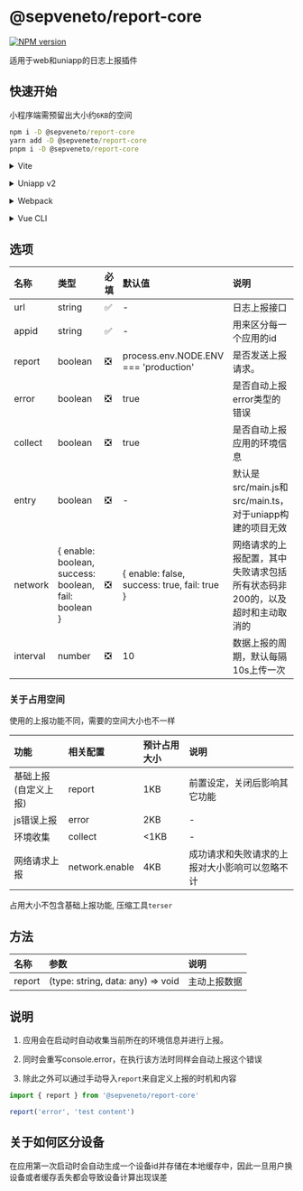 # @sepveneto/report-core

[![NPM version](https://img.shields.io/npm/v/%40sepveneto%2Freport-core)](https://www.npmjs.com/package/@sepveneto/report-core)

适用于web和uniapp的日志上报插件

## 快速开始

小程序端需预留出大小约`6KB`的空间

```cmd
npm i -D @sepveneto/report-core
yarn add -D @sepveneto/report-core
pnpm i -D @sepveneto/report-core
```

<details>
<summary>Vite</summary><br>

```ts
// vite.config.ts
import Reporter from '@sepveneto/report-core/vite'

export default defineConfig({
  plugins: [
    Reporter({ /* options */ }),
  ],
})
```

Example: [`playground/`](./playground/)

<br></details>

<details>
<summary>Uniapp v2</summary><br>

```ts
module.exports = {
  configureWebpack: {
    plugins: [
      require('@sepveneto/report-core/webpack').default({ /* options */ }),
    ]
  }
}
```
<br></details>


<details>
<summary>Webpack</summary><br>

```ts
// webpack.config.js
module.exports = {
  /* ... */
  plugins: [
    require('@sepveneto/report-core/webpack').default({ /* options */ })
  ]
}
```

<br></details>

<details>
<summary>Vue CLI</summary><br>

```ts
// vue.config.js
module.exports = {
  configureWebpack: {
    plugins: [
      require('@sepveneto/report-core/webpack').default({ /* options */ }),
    ],
  },
}
```

<br></details>

## 选项
| 名称 | 类型 | 必填 | 默认值 | 说明 |
| :--- | :--- | :-- | :--- | :--- |
| url | string | ✅ | - | 日志上报接口 |
| appid | string | ✅ | - | 用来区分每一个应用的id |
| report | boolean | ❎ | process.env.NODE.ENV === 'production' | 是否发送上报请求。 |
| error | boolean | ❎ | true | 是否自动上报error类型的错误 |
| collect | boolean | ❎ | true | 是否自动上报应用的环境信息 |
| entry | boolean | ❎ | - | 默认是src/main.js和src/main.ts，对于uniapp构建的项目无效 |
| network | { enable: boolean, success: boolean, fail: boolean } | ❎ | { enable: false, success: true, fail: true } | 网络请求的上报配置，其中失败请求包括所有状态码非200的，以及超时和主动取消的 |
| interval | number | ❎ | 10 | 数据上报的周期，默认每隔10s上传一次

### 关于占用空间
使用的上报功能不同，需要的空间大小也不一样

| 功能 | 相关配置 | 预计占用大小 | 说明 |
| :--- | :------ | :---------- | :--- |
| 基础上报(自定义上报) | report | 1KB | 前置设定，关闭后影响其它功能 |
| js错误上报 | error | 2KB | - |
| 环境收集 | collect | <1KB | - |
| 网络请求上报 | network.enable | 4KB | 成功请求和失败请求的上报对大小影响可以忽略不计 |

占用大小不包含基础上报功能, 压缩工具`terser`

## 方法
| 名称 | 参数 | 说明 |
| :--- | :-- | :-- |
| report | (type: string, data: any) => void | 主动上报数据 |

## 说明

1. 应用会在启动时自动收集当前所在的环境信息并进行上报。

2. 同时会重写console.error，在执行该方法时同样会自动上报这个错误

3. 除此之外可以通过手动导入`report`来自定义上报的时机和内容
```ts
import { report } from '@sepveneto/report-core'

report('error', 'test content')
```

## 关于如何区分设备
在应用第一次启动时会自动生成一个设备id并存储在本地缓存中，因此一旦用户换设备或者缓存丢失都会导致设备计算出现误差
